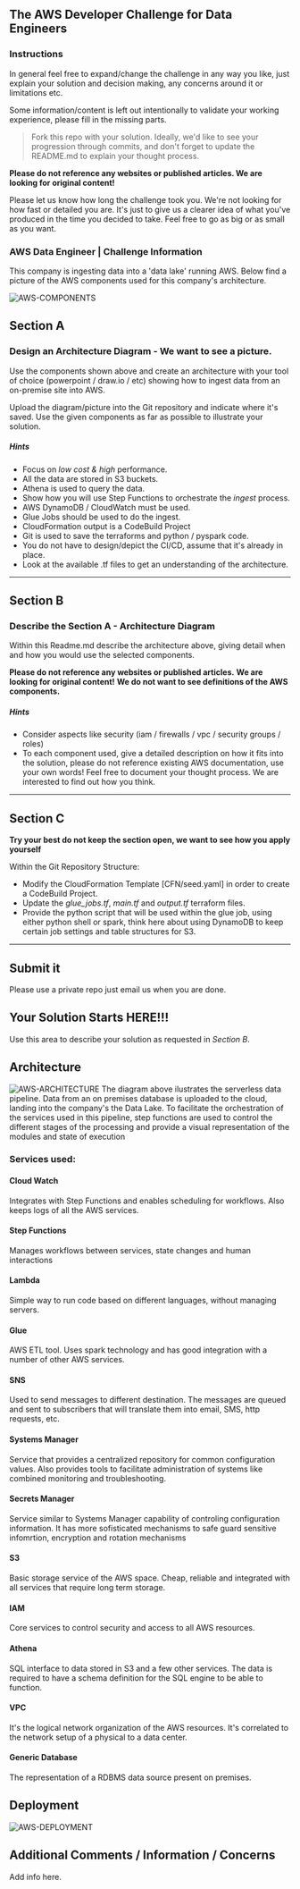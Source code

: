 ## The AWS Developer Challenge for Data Engineers
### Instructions

In general feel free to expand/change the challenge in any way you like, just explain your solution and decision making, any concerns around it or limitations etc.

Some information/content is left out intentionally to validate your working experience, please fill in the missing parts.

> Fork this repo with your solution. Ideally, we'd like to see your progression through commits, and don't forget to update the README.md to explain your thought process.

**Please do not reference any websites or published articles. We are looking for original content!**

Please let us know how long the challenge took you. We're not looking for how fast or detailed you are. It's just to give us a clearer idea of what you've produced in the time you decided to take. Feel free to go as big or as small as you want.

### AWS Data Engineer | Challenge Information

This company is ingesting data into a 'data lake' running AWS. Below find a picture of the AWS components used for this company's architecture. 

![AWS-COMPONENTS](/media/awscp.png)

## Section A
### Design an Architecture Diagram - We want to see a picture.
Use the components shown above and create an architecture with your tool of choice (powerpoint / draw.io / etc) showing how to ingest data from an on-premise site into AWS. 

Upload the diagram/picture into the Git repository and indicate where it's saved. Use the given components as far as possible to illustrate your solution.

##### Hints
* Focus on *low cost & high* performance.
* All the data are stored in S3 buckets.
* Athena is used to query the data.
* Show how you will use Step Functions to orchestrate the *ingest* process.
* AWS DynamoDB / CloudWatch must be used.
* Glue Jobs should be used to do the ingest.
* CloudFormation output is a CodeBuild Project
* Git is used to save the terraforms and python / pyspark code.
* You do not have to design/depict the CI/CD, assume that it's already in place.
* Look at the available .tf files to get an understanding of the architecture.
___

## Section B
### Describe the Section A - Architecture Diagram 

Within this Readme.md describe the architecture above, giving detail when and how you would use the selected components.

**Please do not reference any websites or published articles.** 
**We are looking for original content!** 
**We do not want to see definitions of the AWS components.**


##### Hints
* Consider aspects like security (iam / firewalls / vpc / security groups / roles)
* To each component used, give a detailed description on how it fits into the solution, please do not reference existing AWS documentation, use your own words! Feel free to document your thought process. We are interested to find out how you think.
___

## Section C
**Try your best do not keep the section open, we want to see how you apply yourself**

Within the Git Repository Structure:
* Modify the CloudFormation Template [CFN/seed.yaml] in order to create a CodeBuild Project.
* Update the _glue_jobs.tf_, _main.tf_ and _output.tf_ terraform files. 
* Provide the python script that will be used within the glue job, using either python shell or spark, think here about using DynamoDB to keep certain job settings and table structures for S3.
___

## Submit it

Please use a private repo just email us when you are done. 

## Your Solution Starts HERE!!!
Use this area to describe your solution as requested in *_Section B_*. 
## Architecture
![AWS-ARCHITECTURE](/media/Architecture.png)
The diagram above ilustrates the serverless data pipeline.
Data from an on premises database is uploaded to the cloud, landing into the company's the Data Lake.
To facilitate the orchestration of the services used in this pipeline, step functions are used to control the different stages of the processing and provide a visual representation of the modules and state of execution



### Services used:
#### Cloud Watch
Integrates with Step Functions and enables scheduling for workflows. Also keeps logs of all the AWS services.

#### Step Functions
Manages workflows between services, state changes and human interactions

#### Lambda
Simple way to run code based on different languages, without managing servers. 

#### Glue
AWS ETL tool. Uses spark technology and has good integration with a number of other AWS services.

#### SNS
Used to send messages to different destination. The messages are queued and sent to subscribers that will translate them into email, SMS, http requests, etc.

#### Systems Manager
Service that provides a centralized repository for common configuration values. Also provides tools to facilitate administration of systems like combined monitoring and troubleshooting.

#### Secrets Manager
Service similar to Systems Manager capability of controling configuration information. It has more sofisticated mechanisms to safe guard sensitive infomrtion, encryption and rotation mechanisms

#### S3
Basic storage service of the AWS space. Cheap, reliable and integrated with all services that require long term storage.

#### IAM
Core services to control security and access to all AWS resources.

#### Athena
SQL interface to data stored in S3 and a few other services. The data is required to have a schema definition for the SQL engine to be able to function.

#### VPC 
It's the logical network organization of the AWS resources. It's correlated to the network setup of a physical to a data center.

#### Generic Database
The representation of a RDBMS data source present on premises.


## Deployment
![AWS-DEPLOYMENT](/media/Deploy.png)


## Additional Comments / Information / Concerns
Add info here.
